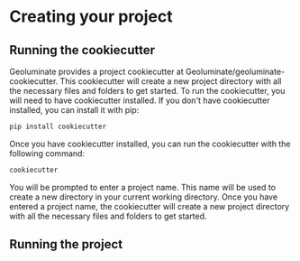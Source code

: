 # Creating your project

## Running the cookiecutter

Geoluminate provides a project cookiecutter at Geoluminate/geoluminate-cookiecutter. This cookiecutter will create a new project directory with all the necessary files and folders to get started. To run the cookiecutter, you will need to have cookiecutter installed. If you don't have cookiecutter installed, you can install it with pip:

```bash
pip install cookiecutter
```

Once you have cookiecutter installed, you can run the cookiecutter with the following command:

```bash
cookiecutter
```

You will be prompted to enter a project name. This name will be used to create a new directory in your current working directory. Once you have entered a project name, the cookiecutter will create a new project directory with all the necessary files and folders to get started.

## Running the project

